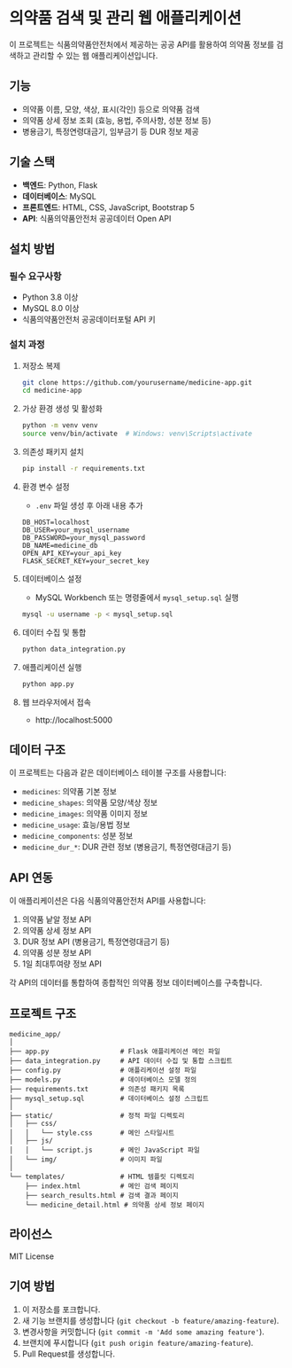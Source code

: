 # 의약품 검색 및 관리 웹 애플리케이션

이 프로젝트는 식품의약품안전처에서 제공하는 공공 API를 활용하여 의약품 정보를 검색하고 관리할 수 있는 웹 애플리케이션입니다.

## 기능

- 의약품 이름, 모양, 색상, 표시(각인) 등으로 의약품 검색
- 의약품 상세 정보 조회 (효능, 용법, 주의사항, 성분 정보 등)
- 병용금기, 특정연령대금기, 임부금기 등 DUR 정보 제공

## 기술 스택

- **백엔드**: Python, Flask
- **데이터베이스**: MySQL
- **프론트엔드**: HTML, CSS, JavaScript, Bootstrap 5
- **API**: 식품의약품안전처 공공데이터 Open API

## 설치 방법

### 필수 요구사항

- Python 3.8 이상
- MySQL 8.0 이상
- 식품의약품안전처 공공데이터포털 API 키

### 설치 과정

1. 저장소 복제
   ```bash
   git clone https://github.com/yourusername/medicine-app.git
   cd medicine-app
   ```

2. 가상 환경 생성 및 활성화
   ```bash
   python -m venv venv
   source venv/bin/activate  # Windows: venv\Scripts\activate
   ```

3. 의존성 패키지 설치
   ```bash
   pip install -r requirements.txt
   ```

4. 환경 변수 설정
   - `.env` 파일 생성 후 아래 내용 추가
   ```
   DB_HOST=localhost
   DB_USER=your_mysql_username
   DB_PASSWORD=your_mysql_password
   DB_NAME=medicine_db
   OPEN_API_KEY=your_api_key
   FLASK_SECRET_KEY=your_secret_key
   ```

5. 데이터베이스 설정
   - MySQL Workbench 또는 명령줄에서 `mysql_setup.sql` 실행
   ```bash
   mysql -u username -p < mysql_setup.sql
   ```

6. 데이터 수집 및 통합
   ```bash
   python data_integration.py
   ```

7. 애플리케이션 실행
   ```bash
   python app.py
   ```

8. 웹 브라우저에서 접속
   - http://localhost:5000

## 데이터 구조

이 프로젝트는 다음과 같은 데이터베이스 테이블 구조를 사용합니다:

- `medicines`: 의약품 기본 정보
- `medicine_shapes`: 의약품 모양/색상 정보
- `medicine_images`: 의약품 이미지 정보
- `medicine_usage`: 효능/용법 정보
- `medicine_components`: 성분 정보
- `medicine_dur_*`: DUR 관련 정보 (병용금기, 특정연령대금기 등)

## API 연동

이 애플리케이션은 다음 식품의약품안전처 API를 사용합니다:

1. 의약품 낱알 정보 API
2. 의약품 상세 정보 API
3. DUR 정보 API (병용금기, 특정연령대금기 등)
4. 의약품 성분 정보 API
5. 1일 최대투여량 정보 API

각 API의 데이터를 통합하여 종합적인 의약품 정보 데이터베이스를 구축합니다.

## 프로젝트 구조

```
medicine_app/
│
├── app.py                  # Flask 애플리케이션 메인 파일
├── data_integration.py     # API 데이터 수집 및 통합 스크립트
├── config.py               # 애플리케이션 설정 파일
├── models.py               # 데이터베이스 모델 정의
├── requirements.txt        # 의존성 패키지 목록
├── mysql_setup.sql         # 데이터베이스 설정 스크립트
│
├── static/                 # 정적 파일 디렉토리
│   ├── css/
│   │   └── style.css       # 메인 스타일시트
│   ├── js/
│   │   └── script.js       # 메인 JavaScript 파일
│   └── img/                # 이미지 파일
│
└── templates/              # HTML 템플릿 디렉토리
    ├── index.html          # 메인 검색 페이지
    ├── search_results.html # 검색 결과 페이지
    └── medicine_detail.html # 의약품 상세 정보 페이지
```

## 라이선스

MIT License

## 기여 방법

1. 이 저장소를 포크합니다.
2. 새 기능 브랜치를 생성합니다 (`git checkout -b feature/amazing-feature`).
3. 변경사항을 커밋합니다 (`git commit -m 'Add some amazing feature'`).
4. 브랜치에 푸시합니다 (`git push origin feature/amazing-feature`).
5. Pull Request를 생성합니다.